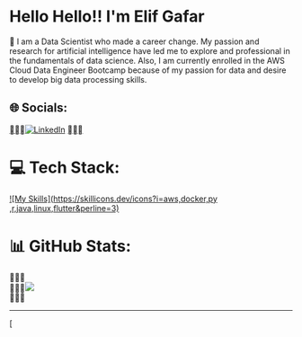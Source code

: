 # Hello Hello!! I'm Elif Gafar

🤖 I am a Data Scientist who made a career change. My passion and research for artificial intelligence have led me to explore and professional in the fundamentals of data science. Also, I am currently enrolled in the AWS Cloud Data Engineer Bootcamp because of my passion for data and desire to develop big data processing skills. <br>

## 🌐 Socials:

[![LinkedIn](https://img.shields.io/badge/LinkedIn-%230077B5.svg?logo=linkedin&logoColor=white)](https://linkedin.com/in/https://www.linkedin.com/in/elifgafar/) [](https://medium.com/@https://medium.com/@elifgafar)

# 💻 Tech Stack:
[![My Skills](https://skillicons.dev/icons?i=aws,docker,py ,r,java,linux,flutter&perline=3)](https://skillicons.dev)

# 📊 GitHub Stats:

<br/>![](https://github-readme-streak-stats.herokuapp.com/?user=elifgafar&theme=default&hide_border=false)<br/>

* * *

[
